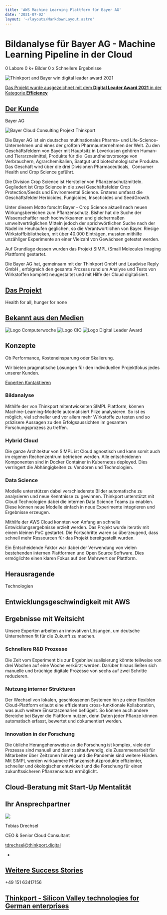 ```yaml
---
title: 'AWS Machine Learning Plattform für Bayer AG'
date: '2021-07-02'
layout: '~/layouts/MarkdownLayout.astro'
---
```


# Bildanalyse für Bayer AG - Machine Learning Pipeline in der Cloud

0 Labore 0 k+ Bilder 0 x Schnellere Ergebnisse

![Thinkport and Bayer win digital leader award 2021](images/2021_DLA_signets_EFFICIENCY_bayer-1024x539.jpeg)

[Das Projekt wurde ausgezeichnet mit dem **Digital Leader Award 2021** in der Kategorie **Efficiency**](https://www.fairside.capital/)

## [Der Kunde](https://www.fairside.capital/)

Bayer AG

![Bayer Cloud Consulting Projekt Thinkport](images/Logo_Bayer.svg.png)

Die Bayer AG ist ein deutsches multinationales Pharma- und Life-Science-Unternehmen und eines der größten Pharmaunternehmen der Welt. Zu den Geschäftsfeldern von Bayer mit Hauptsitz in Leverkusen gehören Human- und Tierarzneimittel, Produkte für die  Gesundheitsvorsorge von Verbrauchern, Agrarchemikalien, Saatgut und biotechnologische Produkte. Das Geschäft wird über die drei Divisionen Pharmaceuticals,  Consumer Health und Crop Science geführt.  

Die Division Crop Science ist Hersteller von Pflanzenschutzmitteln. Gegliedert ist Crop Science in die zwei Geschäftsfelder Crop Protection/Seeds und Environmental Science. Ersteres umfasst die Geschäftsfelder Herbicides, Fungicides, Insecticides und SeedGrowth. 

Unter diesem Motto forscht Bayer - Crop Science aktuell nach neuen Wirkungsbereichen zum Pflanzenschutz. Bisher hat die Suche der Wissenschaftler nach hochwirksamen und gleichermaßen umweltverträglichen Mitteln jedoch der sprichwörtlichen Suche nach der Nadel im Heuhaufen geglichen, so die Verantwortlichen von Bayer. Riesige Wirkstoffbibliotheken, mit über 40.000 Einträgen, mussten mithilfe unzähliger Experimente an einer Vielzahl von Gewächsen getestet werden. 

Auf Grundlage dessen wurden das Projekt SIMPL (Small Molecules Imaging Plattform) gestartet. 

Die Bayer AG hat, gemeinsam mit der Thinkport GmbH und Leadvise Reply GmbH , erfolgreich den gesamte Prozess rund um Analyse und Tests von Wirkstoffen komplett neugestaltet und mit Hilfe der Cloud digitalisiert.

## [Das Projekt](https://www.fairside.capital/)

Health for all, hunger for none

## [Bekannt aus den Medien](https://www.fairside.capital/)

![Logo Computerwoche](images/300px-Computerwoche-Logo.svg.png) ![Logo CIO](images/1200px-CIO-Logo.svg-1024x614.png) ![Logo Digital Leader Award](https://thinkport.digital/wp-content/uploads/2021/07/DLA_Logo.svg)

## Konzepte

Ob Performance, Kosteneinsparung oder Skalierung. 

Wir bieten pragmatische Lösungen für den individuellen Projektfokus jedes unserer Kunden.

[Experten Kontaktieren](https://thinkport.digital/kontaktieren)

### Bildanalyse

Mithilfe der von Thinkport mitentwickelten SIMPL Plattform, können Machine-Learning-Modelle automatisiert Pilze analysieren. So ist es möglich, viel schneller und vor allem mehr Wirkstoffe zu testen und so präzisere Aussagen zu den Erfolgsaussichten im gesamten Forschungsprozess zu treffen.

### Hybrid Cloud

Die ganze Architektur von SIMPL ist Cloud agnostisch und kann somit auch im eigenen Rechenzentrum betrieben werden. Alle entscheidenen Komponenten sind in Docker Container in Kubernetes deployed. Dies verringert die Abhängigkeiten zu Vendoren und Technologien.

### Data Science

Modelle unterstützen dabei verschiedenste Bilder automatische zu analysieren und neue Kenntnisse zu gewinnen. Thinkport unterstützt mit Cloud Technologien dabei die internen Data Science Teams zu enablen. Diese können neue Modelle einfach in neue Experimente integrieren und Ergebnisse erzeugen.

Mithilfe der AWS Cloud konnten von Anfang an schnelle Entwicklungsergebnisse erzielt werden. Das Projekt wurde iterativ mit einem kleinen PoC gestartet. Die Fortschritte waren so überzeugend, dass schnell mehr Ressourcen für das Projekt bereitgestellt wurden.

Ein Entscheidende Faktor war dabei der Verwendung von vielen bestehenden internen Plattformen und Open Source Software. Dies ermöglichte einen klaren Fokus auf den Mehrwert der Plattform.

## Herausragende

Technologien

## Entwicklungsgeschwindigkeit mit AWS

## Ergebnisse mit Weitsicht

Unsere Experten arbeiten an innovativen Lösungen, um deutsche Unternehmen fit für die Zukunft zu machen.

### Schnellere R&D Prozesse

Die Zeit vom Experiment bis zur Ergebnisvisualisierung könnte teilweise von drei Wochen auf eine Woche verkürzt werden. Darüber hinaus ließen sich manuelle und brüchige digitale Prozesse von sechs auf zwei Schritte reduzieren.

### Nutzung interner Strukturen

Der Wechsel von lokalen, geschlossenen Systemen hin zu einer flexiblen Cloud-Plattform erlaubt eine effizientere cross-funktionale Kollaboration, was auch weitere Einsatzszenarien beflügelt. So können auch andere Bereiche bei Bayer die Plattform nutzen, denn Daten jeder Pflanze können automatisch erfasst, bewertet und dokumentiert werden.

### Innovation in der Forschung

Die übliche Herangehensweise an die Forschung ist komplex, viele der Prozesse sind manuell und damit zeitaufwendig, die Zusammenarbeit für Mitarbeiter über Zeitzonen hinweg und die Pandemie sind weitere Hürden. Mit SIMPL werden wirksamere Pflanzenschutzprodukte effizienter, schneller und ökologischer entwickelt und die Forschung für einen zukunftssicheren Pflanzenschutz ermöglicht.

## Cloud-Beratung mit Start-Up Mentalität

## Ihr Ansprechpartner

![](images/Tobias-Portrait.png)

Tobias Drechsel

CEO & Senior Cloud Consultant

tdrechsel@thinkport.digital

- [](https://de.linkedin.com/in/philipp-d-angelo-27389111b)

## [Weitere Success Stories](https://thinkport.digital/cloud-excellence-workshops)

+49 151 63417156

## [Thinkport - Silicon Valley technologies for German enterprises](https://thinkport.digital/kontaktieren/)
